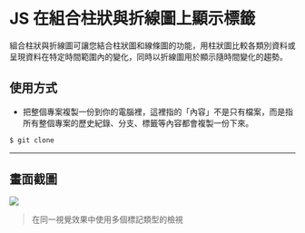 # JS 在組合柱狀與折線圖上顯示標籤

組合柱狀與折線圖可讓您結合柱狀圖和線條圖的功能，用柱狀圖比較各類別資料或呈現資料在特定時間範圍內的變化，同時以折線圖用於顯示隨時間變化的趨勢。

## 使用方式
- 把整個專案複製一份到你的電腦裡，這裡指的「內容」不是只有檔案，而是指所有整個專案的歷史紀錄、分支、標籤等內容都會複製一份下來。
```sh
$ git clone
```

----

## 畫面截圖
![](https://i.imgur.com/Pdz927S.png)
> 在同一視覺效果中使用多個標記類型的檢視

